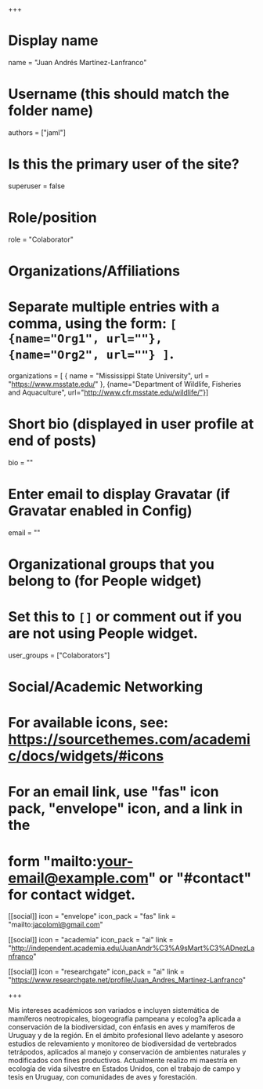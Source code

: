 +++
# Display name
name = "Juan Andrés Martínez-Lanfranco"

# Username (this should match the folder name)
authors = ["jaml"]

# Is this the primary user of the site?
superuser = false

# Role/position
role = "Colaborator"

# Organizations/Affiliations
#   Separate multiple entries with a comma, using the form: `[ {name="Org1", url=""}, {name="Org2", url=""} ]`.
organizations = [ { name = "Mississippi State University", url = "https://www.msstate.edu/" }, {name="Department of Wildlife, Fisheries and Aquaculture", url="http://www.cfr.msstate.edu/wildlife/"}]

# Short bio (displayed in user profile at end of posts)
bio = ""

# Enter email to display Gravatar (if Gravatar enabled in Config)
email = ""


# Organizational groups that you belong to (for People widget)
#   Set this to `[]` or comment out if you are not using People widget.
user_groups = ["Colaborators"]

# Social/Academic Networking
# For available icons, see: https://sourcethemes.com/academic/docs/widgets/#icons
#   For an email link, use "fas" icon pack, "envelope" icon, and a link in the
#   form "mailto:your-email@example.com" or "#contact" for contact widget.

[[social]]
  icon = "envelope"
  icon_pack = "fas"
  link = "mailto:jacoloml@gmail.com"

[[social]]
  icon = "academia"
  icon_pack = "ai"
  link = "http://independent.academia.edu/JuanAndr%C3%A9sMart%C3%ADnezLanfranco"
  
[[social]]
  icon = "researchgate"
  icon_pack = "ai"
  link = "https://www.researchgate.net/profile/Juan_Andres_Martinez-Lanfranco"


+++


Mis intereses académicos son variados e incluyen sistemática de mamíferos neotropicales, biogeografía pampeana y ecolog?a aplicada a conservación de la biodiversidad, con énfasis en aves y mamíferos de Uruguay y de la región. En el ámbito profesional llevo adelante y asesoro estudios de relevamiento y monitoreo de biodiversidad de vertebrados tetrápodos, aplicados al manejo y conservación de ambientes naturales y modificados con fines productivos. Actualmente realizo mi maestría en ecología de vida silvestre en Estados Unidos, con el trabajo de campo y tesis en Uruguay, con comunidades de aves y forestación.

